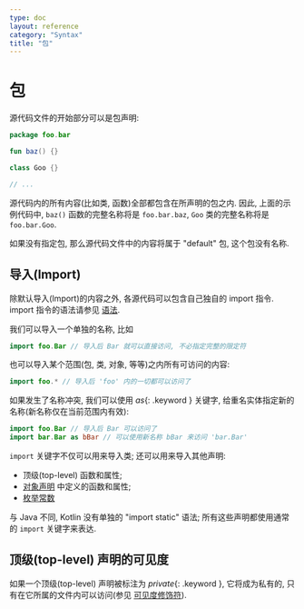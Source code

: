 ```yaml
---
type: doc
layout: reference
category: "Syntax"
title: "包"
---
```


# 包

源代码文件的开始部分可以是包声明:

``` kotlin
package foo.bar

fun baz() {}

class Goo {}

// ...
```

源代码内的所有内容(比如类, 函数)全部都包含在所声明的包之内.
因此, 上面的示例代码中, `baz()` 函数的完整名称将是 `foo.bar.baz`, `Goo` 类的完整名称将是 `foo.bar.Goo`. 
 
如果没有指定包, 那么源代码文件中的内容将属于 "default" 包, 这个包没有名称.

## 导入(Import)

除默认导入(Import)的内容之外, 各源代码可以包含自己独自的 import 指令.
import 指令的语法请参见 [语法](grammar.html#import).

我们可以导入一个单独的名称, 比如

``` kotlin
import foo.Bar // 导入后 Bar 就可以直接访问, 不必指定完整的限定符
```

也可以导入某个范围(包, 类, 对象, 等等)之内所有可访问的内容:

``` kotlin
import foo.* // 导入后 'foo' 内的一切都可以访问了
```

如果发生了名称冲突, 我们可以使用 *as*{: .keyword } 关键字, 给重名实体指定新的名称(新名称仅在当前范围内有效):

``` kotlin
import foo.Bar // 导入后 Bar 可以访问了
import bar.Bar as bBar // 可以使用新名称 bBar 来访问 'bar.Bar'
```

`import` 关键字不仅可以用来导入类; 还可以用来导入其他声明:

  * 顶级(top-level) 函数和属性;
  * [对象声明](object-declarations.html#object-declarations) 中定义的函数和属性;
  * [枚举常数](enum-classes.html)

与 Java 不同, Kotlin 没有单独的 "import static" 语法; 所有这些声明都使用通常的 `import` 关键字来表达.

## 顶级(top-level) 声明的可见度

如果一个顶级(top-level) 声明被标注为 *private*{: .keyword }, 它将成为私有的, 只有在它所属的文件内可以访问(参见 [可见度修饰符](visibility-modifiers.html)).
